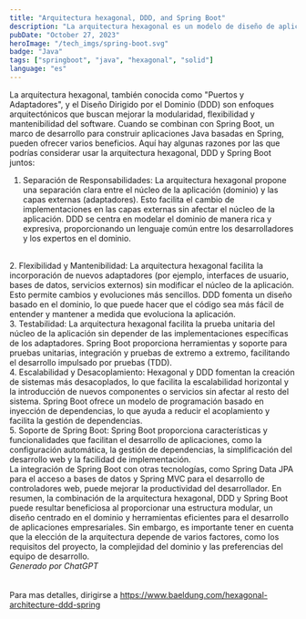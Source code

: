 ```yaml
---
title: "Arquitectura hexagonal, DDD, and Spring Boot"
description: "La arquitectura hexagonal es un modelo de diseño de aplicaciones de software que se estructura alrededor de la lógica del dominio para aislarla de factores externos."
pubDate: "October 27, 2023"
heroImage: "/tech_imgs/spring-boot.svg"
badge: "Java"
tags: ["springboot", "java", "hexagonal", "solid"]
language: "es"
---
```

La arquitectura hexagonal, también conocida como "Puertos y Adaptadores", y el Diseño Dirigido por el Dominio (DDD) son enfoques arquitectónicos que buscan mejorar la modularidad, flexibilidad y mantenibilidad del software. Cuando se combinan con Spring Boot, un marco de desarrollo para construir aplicaciones Java basadas en Spring, pueden ofrecer varios beneficios. Aquí hay algunas razones por las que podrías considerar usar la arquitectura hexagonal, DDD y Spring Boot juntos:
<br>
1. Separación de Responsabilidades:
La arquitectura hexagonal propone una separación clara entre el núcleo de la aplicación (dominio) y las capas externas (adaptadores). Esto facilita el cambio de implementaciones en las capas externas sin afectar el núcleo de la aplicación.
DDD se centra en modelar el dominio de manera rica y expresiva, proporcionando un lenguaje común entre los desarrolladores y los expertos en el dominio.
<br>
2. Flexibilidad y Mantenibilidad:
La arquitectura hexagonal facilita la incorporación de nuevos adaptadores (por ejemplo, interfaces de usuario, bases de datos, servicios externos) sin modificar el núcleo de la aplicación. Esto permite cambios y evoluciones más sencillos.
DDD fomenta un diseño basado en el dominio, lo que puede hacer que el código sea más fácil de entender y mantener a medida que evoluciona la aplicación.
<br>
3. Testabilidad:
La arquitectura hexagonal facilita la prueba unitaria del núcleo de la aplicación sin depender de las implementaciones específicas de los adaptadores.
Spring Boot proporciona herramientas y soporte para pruebas unitarias, integración y pruebas de extremo a extremo, facilitando el desarrollo impulsado por pruebas (TDD).
<br>
4. Escalabilidad y Desacoplamiento:
Hexagonal y DDD fomentan la creación de sistemas más desacoplados, lo que facilita la escalabilidad horizontal y la introducción de nuevos componentes o servicios sin afectar al resto del sistema.
Spring Boot ofrece un modelo de programación basado en inyección de dependencias, lo que ayuda a reducir el acoplamiento y facilita la gestión de dependencias.
<br>
5. Soporte de Spring Boot:
Spring Boot proporciona características y funcionalidades que facilitan el desarrollo de aplicaciones, como la configuración automática, la gestión de dependencias, la simplificación del desarrollo web y la facilidad de implementación.
<br>
La integración de Spring Boot con otras tecnologías, como Spring Data JPA para el acceso a bases de datos y Spring MVC para el desarrollo de controladores web, puede mejorar la productividad del desarrollador.
En resumen, la combinación de la arquitectura hexagonal, DDD y Spring Boot puede resultar beneficiosa al proporcionar una estructura modular, un diseño centrado en el dominio y herramientas eficientes para el desarrollo de aplicaciones empresariales. Sin embargo, es importante tener en cuenta que la elección de la arquitectura depende de varios factores, como los requisitos del proyecto, la complejidad del dominio y las preferencias del equipo de desarrollo.
<br>
<div class="flex justify-center">
    <i style="text-align: center">Generado por ChatGPT</i>
</div>
<br>
<br>
Para mas detalles, dirigirse a <a href="https://www.baeldung.com/hexagonal-architecture-ddd-spring">https://www.baeldung.com/hexagonal-architecture-ddd-spring</a>